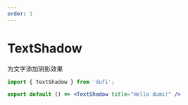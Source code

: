 ```yaml
---
order: 1
---
```

# TextShadow

为文字添加阴影效果

```jsx
import { TextShadow } from 'dufi';

export default () => <TextShadow title="Hello dumi!" />
```
